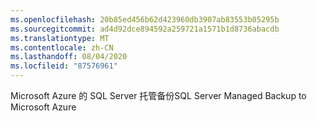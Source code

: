 ```yaml
---
ms.openlocfilehash: 20b85ed456b62d423960db3907ab83553b05295b
ms.sourcegitcommit: ad4d92dce894592a259721a1571b1d8736abacdb
ms.translationtype: MT
ms.contentlocale: zh-CN
ms.lasthandoff: 08/04/2020
ms.locfileid: "87576961"
---
```

<span data-ttu-id="f665d-101">Microsoft Azure 的 SQL Server 托管备份</span><span class="sxs-lookup"><span data-stu-id="f665d-101">SQL Server Managed Backup to Microsoft Azure</span></span>
